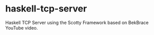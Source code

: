 # haskell-tcp-server
Haskell TCP Server using the Scotty Framework based on BekBrace YouTube video.
